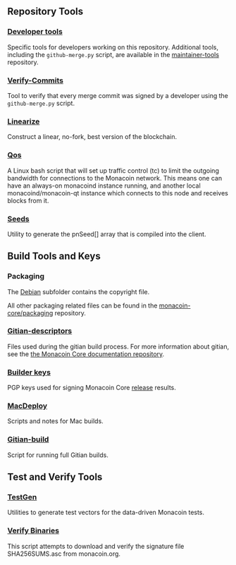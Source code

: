 Repository Tools
---------------------

### [Developer tools](/contrib/devtools) ###
Specific tools for developers working on this repository.
Additional tools, including the `github-merge.py` script, are available in the [maintainer-tools](https://github.com/monacoin-core/monacoin-maintainer-tools) repository.

### [Verify-Commits](/contrib/verify-commits) ###
Tool to verify that every merge commit was signed by a developer using the `github-merge.py` script.

### [Linearize](/contrib/linearize) ###
Construct a linear, no-fork, best version of the blockchain.

### [Qos](/contrib/qos) ###

A Linux bash script that will set up traffic control (tc) to limit the outgoing bandwidth for connections to the Monacoin network. This means one can have an always-on monacoind instance running, and another local monacoind/monacoin-qt instance which connects to this node and receives blocks from it.

### [Seeds](/contrib/seeds) ###
Utility to generate the pnSeed[] array that is compiled into the client.

Build Tools and Keys
---------------------

### Packaging ###
The [Debian](/contrib/debian) subfolder contains the copyright file.

All other packaging related files can be found in the [monacoin-core/packaging](https://github.com/monacoin-core/packaging) repository.

### [Gitian-descriptors](/contrib/gitian-descriptors) ###
Files used during the gitian build process. For more information about gitian, see the [the Monacoin Core documentation repository](https://github.com/monacoin-core/docs).

### [Builder keys](/contrib/builder-keys)
PGP keys used for signing Monacoin Core [release](/doc/release-process.md) results.

### [MacDeploy](/contrib/macdeploy) ###
Scripts and notes for Mac builds.

### [Gitian-build](/contrib/gitian-build.py) ###
Script for running full Gitian builds.

Test and Verify Tools
---------------------

### [TestGen](/contrib/testgen) ###
Utilities to generate test vectors for the data-driven Monacoin tests.

### [Verify Binaries](/contrib/verifybinaries) ###
This script attempts to download and verify the signature file SHA256SUMS.asc from monacoin.org.
